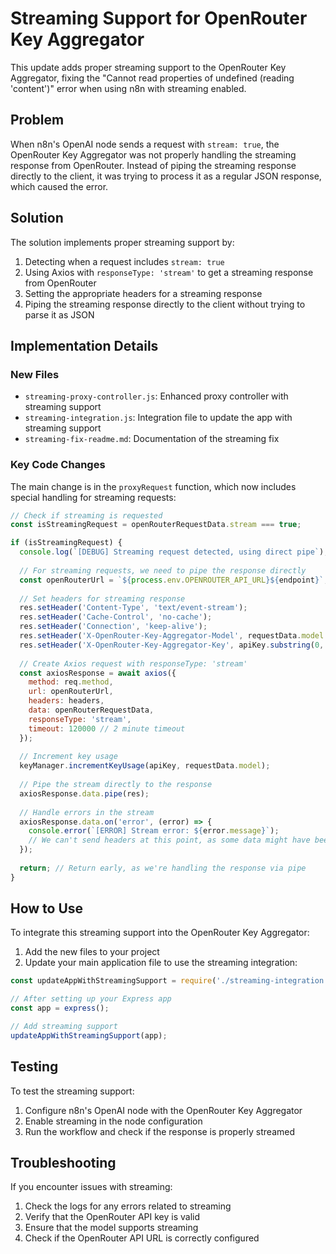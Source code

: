 # Streaming Support for OpenRouter Key Aggregator

This update adds proper streaming support to the OpenRouter Key Aggregator, fixing the "Cannot read properties of undefined (reading 'content')" error when using n8n with streaming enabled.

## Problem

When n8n's OpenAI node sends a request with `stream: true`, the OpenRouter Key Aggregator was not properly handling the streaming response from OpenRouter. Instead of piping the streaming response directly to the client, it was trying to process it as a regular JSON response, which caused the error.

## Solution

The solution implements proper streaming support by:

1. Detecting when a request includes `stream: true`
2. Using Axios with `responseType: 'stream'` to get a streaming response from OpenRouter
3. Setting the appropriate headers for a streaming response
4. Piping the streaming response directly to the client without trying to parse it as JSON

## Implementation Details

### New Files

- `streaming-proxy-controller.js`: Enhanced proxy controller with streaming support
- `streaming-integration.js`: Integration file to update the app with streaming support
- `streaming-fix-readme.md`: Documentation of the streaming fix

### Key Code Changes

The main change is in the `proxyRequest` function, which now includes special handling for streaming requests:

```javascript
// Check if streaming is requested
const isStreamingRequest = openRouterRequestData.stream === true;

if (isStreamingRequest) {
  console.log(`[DEBUG] Streaming request detected, using direct pipe`);
  
  // For streaming requests, we need to pipe the response directly
  const openRouterUrl = `${process.env.OPENROUTER_API_URL}${endpoint}`;
  
  // Set headers for streaming response
  res.setHeader('Content-Type', 'text/event-stream');
  res.setHeader('Cache-Control', 'no-cache');
  res.setHeader('Connection', 'keep-alive');
  res.setHeader('X-OpenRouter-Key-Aggregator-Model', requestData.model || 'unknown');
  res.setHeader('X-OpenRouter-Key-Aggregator-Key', apiKey.substring(0, 4) + '...');
  
  // Create Axios request with responseType: 'stream'
  const axiosResponse = await axios({
    method: req.method,
    url: openRouterUrl,
    headers: headers,
    data: openRouterRequestData,
    responseType: 'stream',
    timeout: 120000 // 2 minute timeout
  });
  
  // Increment key usage
  keyManager.incrementKeyUsage(apiKey, requestData.model);
  
  // Pipe the stream directly to the response
  axiosResponse.data.pipe(res);
  
  // Handle errors in the stream
  axiosResponse.data.on('error', (error) => {
    console.error(`[ERROR] Stream error: ${error.message}`);
    // We can't send headers at this point, as some data might have been sent already
  });
  
  return; // Return early, as we're handling the response via pipe
}
```

## How to Use

To integrate this streaming support into the OpenRouter Key Aggregator:

1. Add the new files to your project
2. Update your main application file to use the streaming integration:

```javascript
const updateAppWithStreamingSupport = require('./streaming-integration');

// After setting up your Express app
const app = express();

// Add streaming support
updateAppWithStreamingSupport(app);
```

## Testing

To test the streaming support:

1. Configure n8n's OpenAI node with the OpenRouter Key Aggregator
2. Enable streaming in the node configuration
3. Run the workflow and check if the response is properly streamed

## Troubleshooting

If you encounter issues with streaming:

1. Check the logs for any errors related to streaming
2. Verify that the OpenRouter API key is valid
3. Ensure that the model supports streaming
4. Check if the OpenRouter API URL is correctly configured
